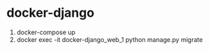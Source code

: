 # docker-django

1. docker-compose up
2. docker exec -it docker-django_web_1 python manage.py migrate
